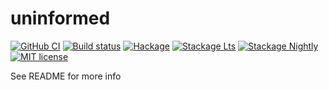 # uninformed

[![GitHub CI](https://github.com/Avery/uninformed/workflows/CI/badge.svg)](https://github.com/Avery/uninformed/actions)
[![Build status](https://img.shields.io/travis/Avery/uninformed.svg?logo=travis)](https://travis-ci.org/Avery/uninformed)
[![Hackage](https://img.shields.io/hackage/v/uninformed.svg?logo=haskell)](https://hackage.haskell.org/package/uninformed)
[![Stackage Lts](http://stackage.org/package/uninformed/badge/lts)](http://stackage.org/lts/package/uninformed)
[![Stackage Nightly](http://stackage.org/package/uninformed/badge/nightly)](http://stackage.org/nightly/package/uninformed)
[![MIT license](https://img.shields.io/badge/license-MIT-blue.svg)](LICENSE)

See README for more info
